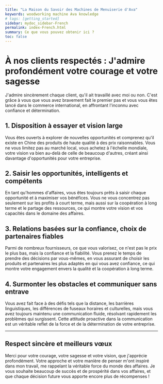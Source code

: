 ```yaml
---
title: "La Maison du Savoir des Machines de Menuiserie d'Ava"
keywords: woodworking machine Ava knowledge
# tags: [getting_started]
sidebar: mydoc_sidebar-French
permalink: index-French.html
summary: Ce que vous pouvez obtenir ici ?
toc: false
---
```

# À nos clients respectés : J'admire profondément votre courage et votre sagesse 
J'admire sincèrement chaque client, qu'il ait travaillé avec moi ou non. C'est grâce à vous que vous avez bravement fait le premier pas et vous vous êtes lancé dans le commerce international, en affrontant l'inconnu avec confiance et détermination.

## 1. Disposition à essayer et vision large
Vous êtes ouverts à explorer de nouvelles opportunités et comprenez qu'il existe en Chine des produits de haute qualité à des prix raisonnables. Vous ne vous limitez pas au marché local, vous achetez à l'échelle mondiale, votre vision va bien au-delà de celle de beaucoup d'autres, créant ainsi davantage d'opportunités pour votre entreprise.

## 2. Saisir les opportunités, intelligents et compétents
En tant qu'hommes d'affaires, vous êtes toujours prêts à saisir chaque opportunité et à maximiser vos bénéfices. Vous ne vous concentrez pas seulement sur les profits à court terme, mais aussi sur la coopération à long terme et le partage des ressources, ce qui montre votre vision et vos capacités dans le domaine des affaires.

## 3. Relations basées sur la confiance, choix de partenaires fiables
Parmi de nombreux fournisseurs, ce que vous valorisez, ce n'est pas le prix le plus bas, mais la confiance et la fiabilité. Vous prenez le temps de prendre des décisions par vous-mêmes, en vous assurant de choisir les produits et partenaires les plus adaptés en qui vous avez confiance, ce qui montre votre engagement envers la qualité et la coopération à long terme.

## 4. Surmonter les obstacles et communiquer sans entrave
Vous avez fait face à des défis tels que la distance, les barrières linguistiques, les différences de fuseaux horaires et culturelles, mais vous avez toujours maintenu une communication fluide, résolvant rapidement les problèmes qui surgissent. Cette attitude proactive dans la communication est un véritable reflet de la force et de la détermination de votre entreprise.

---

## Respect sincère et meilleurs vœux
Merci pour votre courage, votre sagesse et votre vision, que j'apprécie profondément. Votre approche et votre manière de penser m'ont inspiré dans mon travail, me rappelant la véritable force du monde des affaires.
Je vous souhaite beaucoup de succès et de prospérité dans vos affaires, et que chaque décision future vous apporte encore plus de récompenses !


